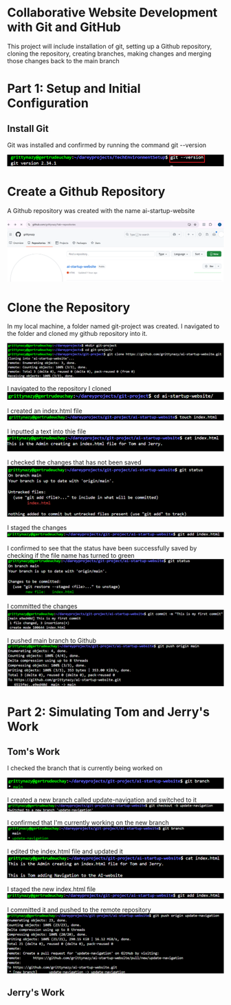 # Collaborative Website Development with Git and GitHub
This project will include installation of git, setting up a Github repository, cloning the repository, creating branches, making changes and merging those changes back to the main branch

# Part 1: Setup and Initial Configuration
## Install Git
Git was installed and confirmed by running the command git --version

![](./img/git%20version.png)

# Create a Github Repository
A Github repository was created with the name ai-startup-website

![](./img/github%20repo.png)

# Clone the Repository
In my local machine, a folder named git-project was created. I navigated to the folder and cloned my github repository into it. 

![](./img/Screenshot1.png)

I navigated to the repository I cloned
![](./img/Screenshot2.png)

I created an index.html file
![](./img/Screenshot3.png)

I inputted a text into thie file
![](./img/Screenshot4.png)

I checked the changes that has not been saved
![](./img/Screenshot5.png)

I staged the changes
![](./img/Screenshot6.png)

I confirmed to see that the status have been successfully saved by checking if the file name has turned to green
![](./img/Screenshot7.png)

I committed the changes
![](./img/Screenshot8.png)

I pushed main branch to Github
![](./img/Screenshot9.png)

# Part 2: Simulating Tom and Jerry's Work
## Tom's Work
I checked the branch that is currently being worked on

![](./img/git%20branch.png)

I created a new branch called update-navigation and switched to it
![](./img/git%20checkout1.png)

I confirmed that I'm currently working on the new branch
![](./img/git%20branch2.png)

I edited the index.html file and updated it
![](./img/cat%20index.html.png)

I staged the new index.html file
![](./img/Screenshot6.png)

I committed it and pushed to the remote repository
![](./img/git%20push.png)

## Jerry's Work
